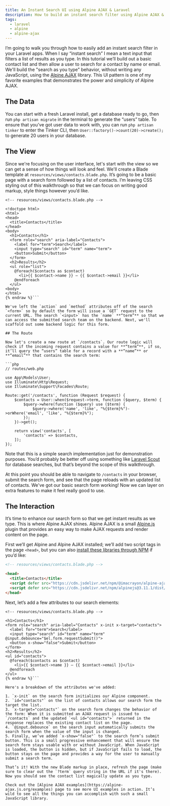 ```yaml
---
title: An Instant Search UI using Alpine AJAX & Laravel
description: How to build an instant search filter using Alpine AJAX & Laravel
tags:
  - laravel
  - alpine
  - alpine-ajax
---
```


I’m going to walk you through how to easily add an instant search filter in your Laravel apps. When I say “instant search” I mean a text input that filters a list of results as you type. In this tutorial we’ll build out a basic contact list and then allow a user to search for a contact by name or email. We'll build the "search as you type" behavior, without writing any JavaScript, using the [Alpine AJAX](https://alpine-ajax.js.org) library. This UI pattern is one of my favorite examples that demonstrates the power and simplicity of Alpine AJAX.

## The Data

You can start with a fresh Laravel install, get a database ready to go, then run `php artisan migrate` in the terminal to generate the “users” table. To ensure that you’ve got user data to work with, you can run `php artisan tinker` to enter the Tinker CLI, then `User::factory()->count(20)->create();` to generate 20 users in your database.

## The View

Since we're focusing on the user interface, let's start with the view so we can get a sense of how things will look and feel. We'll create a Blade template at `resources/views/contacts.blade.php`. It’s going to be a basic page with a search form followed by a list of contacts. I’m leaving CSS styling out of this walkthrough so that we can focus on writing good markup, style things however you’d like.

```html{% raw %}
<!-- resources/views/contacts.blade.php -->

<!doctype html>
<html>
<head>
  <title>Contacts</title>
</head>
<body>
  <h1>Contacts</h1>
  <form role="search" aria-label="Contacts">
    <label for="term">Search</label>
    <input type="search" id="term" name="term">
    <button>Submit</button>
  </form>
  <h2>Results</h2>
  <ul role="list">
    @foreach($contacts as $contact)
      <li>{{ $contact->name }} – {{ $contact->email }}</li>
    @endforeach
  </ul>
<body>
</html>
{% endraw %}```

We've left the `action` and `method` attributes off of the search `<form>` so by default the form will issue a `GET` request to the current URL. The search `<input>` has the `name` **“term”** so that we can access the submitted search team on the backend. Next, we'll scaffold out some backend logic for this form.

## The Route

Now let's create a new route at `/contacts`. Our route logic will check if the incoming request contains a value for **“term”**, if so, it’ll query the “users” table for a record with a **“name”** or **“email”** that contains the search term:

```php
// routes/web.php

use App\Models\User;
use Illuminate\Http\Request;
use Illuminate\Support\Facades\Route;

Route::get('/contacts', function (Request $request) {
    $contacts = User::when($request->term, function ($query, $term) {
        $query->where(function ($query) use ($term) {
            $query->where('name', 'like', "%{$term}%")->orWhere('email', 'like', "%{$term}%");
        });
    })->get();

    return view('contacts', [
        'contacts' => $contacts,
    ]);
});
```

Note that this is a simple search implementation just for demonstration purposes. You’d probably be better off using something like [Laravel Scout](https://laravel.com/docs/10.x/scout) for database searches, but that’s beyond the scope of this walkthrough.

At this point you should be able to navigate to `/contacts` in your browser, submit the search form, and see that the page reloads with an updated list of contacts. We've got our basic search form working! Now we can layer on extra features to make it feel really good to use.

## The Interaction

It’s time to enhance our search form so that we get instant results as we type. This is where Alpine AJAX shines. Alpine AJAX is a small [Alpine.js](https://alpinejs.dev) plugin that provides an easy way to make AJAX requests and render content on the page.

First we’ll get Alpine and Alpine AJAX installed; we’ll add two script tags in the page `<head>`, but you can also [install these libraries through NPM](https://alpine-ajax.js.org/reference/#via-npm) if you’d like:

```html
<!-- resources/views/contacts.blade.php -->

<head>
  <title>Contacts</title>
  <script defer src="https://cdn.jsdelivr.net/npm/@imacrayon/alpine-ajax@0.3.0/dist/cdn.min.js"></script>
  <script defer src="https://cdn.jsdelivr.net/npm/alpinejs@3.11.1/dist/cdn.min.js"></script>
</head>
```

Next, let’s add a few attributes to our search elements:

```html{% raw %}
<!-- resources/views/contacts.blade.php -->

<h1>Contacts</h1>
<form role="search" aria-label="Contacts" x-init x-target="contacts">
  <label for="term">Search</label>
  <input type="search" id="term" name="term" @input.debounce="$el.form.requestSubmit()">
  <button x-show="false">Submit</button>
</form>
<h2>Results</h2>
<ul id="contacts">
  @foreach($contacts as $contact)
    <li>{{ $contact->name }} – {{ $contact->email }}</li>
  @endforeach
</ul>
{% endraw %}```

Here's a breakdown of the attributes we've added:

1. `x-init` on the search form initializes our Alpine component.
2. `id="contacts"` on the list of contacts allows our search form the target the list.
3. `x-target="contacts"` on the search form changes the behavior of the form: When it is submitted an AJAX request is issued to `/contacts` and the updated `<ul id="contacts">` returned in the response replaces the existing contact list on the page.
4. `@input.debounce` on the search input automatically submits the search form when the value of the input is changed.
5. Finally, we’ve added `x-show="false"` to the search form’s submit button. This is a small progressive enhancement that will ensure the search form stays usable with or without JavaScript. When JavaScript is loaded, the button is hidden, but if JavaScript fails to load, the button stays on the page and provides a way for the user to manually submit a search term.

That’s it! With the new Blade markup in place, refresh the page (make sure to clear out the `?term` query string in the URL if it's there). Now you should see the contact list magically update as you type.

Check out the [Alpine AJAX examples](https://alpine-ajax.js.org/examples) page to see more UI examples in action. It’s wild to see all the things you can accomplish with such a small JavaScript library.
